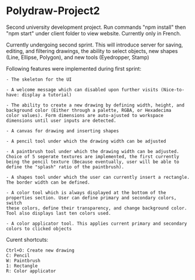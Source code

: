 # Polydraw-Project2
Second university development project. Run commands "npm install" then "npm start" under client folder to view website. Currently only in French.

Currently undergoing second sprint. This will introduce server for saving, editing, and filtering drawings, the ability to select objects, new shapes (Line, Ellipse, Polygon), and new tools (Eyedropper, Stamp)

Following features were implemented during first sprint:

    - The skeleton for the UI

    - A welcome message which can disabled upon further visits (Nice-to-have: display a tutorial)

    - The ability to create a new drawing by defining width, height, and background color (Either through a palette, RGBA, or Hexadecima
    color values). Form dimensions are auto-ajusted to workspace dimensions until user inputs are detected.

    - A canvas for drawing and inserting shapes

    - A pencil tool under which the drawing width can be adjusted

    - A paintbrush tool under which the drawing width can be adjusted. Choice of 5 seperate textures are implemented, the first currently  
    being the pencil texture (Because eventually, user will be able to define the "splash" ratio of the paintbrush).

    - A shapes tool under which the user can currently insert a rectangle. The border width can be defined.

    - A color tool which is always displayed at the bottom of the properties section. User can define primary and secondary colors, switch 
    these colors, define their transparency, and change background color. Tool also displays last ten colors used.

    - A color applicator tool. This applies current primary and secondary colors to clicked objects
  
Curent shortcuts:

    Ctrl+O: Create new drawing
    C: Pencil
    W: Paintbrush
    1: Rectangle
    R: Color applicator

